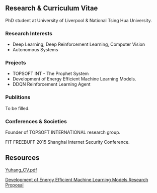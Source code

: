 ## Research & Curriculum Vitae

PhD student at University of Liverpool & National Tsing Hua University.

### Research Interests

- Deep Learning, Deep Reinforcement Learning, Computer Vision
- Autonomous Systems

### Projects

- TOPSOFT INT - The Prophet System
- Development of Energy Efficient Machine Learning Models. 
- DDQN Reinforcement Learning Agent

### Publitions

To be filled.

### Conferences & Societies

Founder of TOPSOFT INTERNATIONAL research group.


FIT FREEBUFF 2015 Shanghai Internet Security Conference.

## Resources

[Yuhang_CV.pdf](https://prophetsrc-1305001068.cos.ap-chengdu.myqcloud.com/YuhangSong_CV.pdf)


[Development of Energy Efficient Machine Learning Models Research Proposal](https://prophetsrc-1305001068.cos.ap-chengdu.myqcloud.com/PhD%20Research%20Proposal.pdf)
